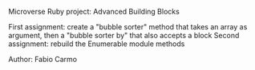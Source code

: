 Microverse Ruby project: Advanced Building Blocks

First assignment: create a "bubble sorter" method that takes an array as argument, then a "bubble sorter by" that also accepts a block
Second assignment: rebuild the Enumerable module methods

Author: Fabio Carmo
